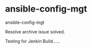 # ansible-config-mgt
ansible-config-mgt

Resolve archive issue solved. 

Testing for Jenkin Build......
